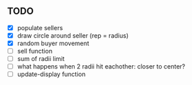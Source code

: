 ## TODO

- [x] populate sellers
- [x] draw circle around seller (rep = radius)
- [x] random buyer movement
- [ ] sell function
- [ ] sum of radii limit
- [ ] what happens when 2 radii hit eachother: closer to center?
- [ ] update-display function
